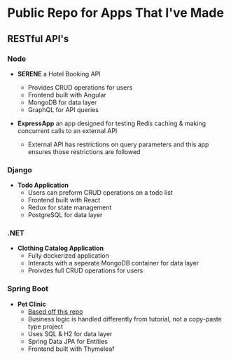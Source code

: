# Public Repo for Apps That I've Made

## RESTful API's

### Node

- **SERENE** a Hotel Booking API

  - Provides CRUD operations for users
  - Frontend built with Angular
  - MongoDB for data layer
  - GraphQL for API queries

- **ExpressApp** an app designed for testing Redis caching & making concurrent calls to an external API

  - External API has restrictions on query parameters and this app ensures those restrictions are followed

### Django

- **Todo Application**
  - Users can preform CRUD operations on a todo list
  - Frontend built with React
  - Redux for state management
  - PostgreSQL for data layer

### .NET

- **Clothing Catalog Application**
  - Fully dockerized application
  - Interacts with a seperate MongoDB container for data layer
  - Proivdes full CRUD operations for users

### Spring Boot

- **Pet Clinic**
  - [Based off this repo](https://github.com/spring-projects/spring-petclinic.git)
  - Business logic is handled differently from tutorial, not a copy-paste type project
  - Uses SQL & H2 for data layer
  - Spring Data JPA for Entities
  - Frontend built with Thymeleaf
